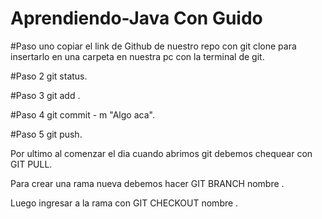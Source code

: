 # Aprendiendo-Java Con Guido

#Paso uno copiar el link de Github de nuestro repo con git clone para insertarlo en una carpeta en nuestra pc con la terminal de git.

#Paso 2 git status.

#Paso 3 git add .

#Paso 4 git commit - m "Algo aca".

#Paso 5 git push.

Por ultimo al comenzar el dia cuando abrimos git debemos chequear con GIT PULL.

Para crear una rama nueva debemos hacer GIT BRANCH nombre .

Luego ingresar a la rama con GIT CHECKOUT nombre .
